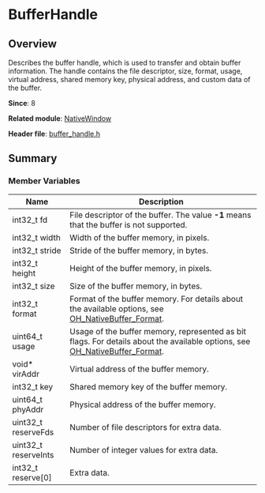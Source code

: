 # BufferHandle
<!--Kit: ArkGraphics 2D-->
<!--Subsystem: Graphics-->
<!--Owner: @Felix-fangyang; @li_hui180; @dingpy-->
<!--Designer: @conan13234-->
<!--Tester: @nobuggers-->
<!--Adviser: @ge-yafang-->
## Overview

Describes the buffer handle, which is used to transfer and obtain buffer information. The handle contains the file descriptor, size, format, usage, virtual address, shared memory key, physical address, and custom data of the buffer.

**Since**: 8

**Related module**: [NativeWindow](capi-nativewindow.md)

**Header file**: [buffer_handle.h](capi-buffer-handle-h.md)

## Summary

### Member Variables

| Name| Description|
| -- | -- |
| int32_t fd | File descriptor of the buffer. The value **-1** means that the buffer is not supported.|
| int32_t width | Width of the buffer memory, in pixels.|
| int32_t stride | Stride of the buffer memory, in bytes.|
| int32_t height | Height of the buffer memory, in pixels.|
| int32_t size | Size of the buffer memory, in bytes.|
| int32_t format | Format of the buffer memory. For details about the available options, see [OH_NativeBuffer_Format](capi-native-buffer-h.md#oh_nativebuffer_format).|
| uint64_t usage | Usage of the buffer memory, represented as bit flags. For details about the available options, see [OH_NativeBuffer_Format](capi-native-buffer-h.md#oh_nativebuffer_format).|
| void* virAddr | Virtual address of the buffer memory.|
| int32_t key | Shared memory key of the buffer memory.|
| uint64_t phyAddr | Physical address of the buffer memory.|
| uint32_t reserveFds | Number of file descriptors for extra data.|
| uint32_t reserveInts | Number of integer values for extra data.|
| int32_t reserve[0] | Extra data.|
